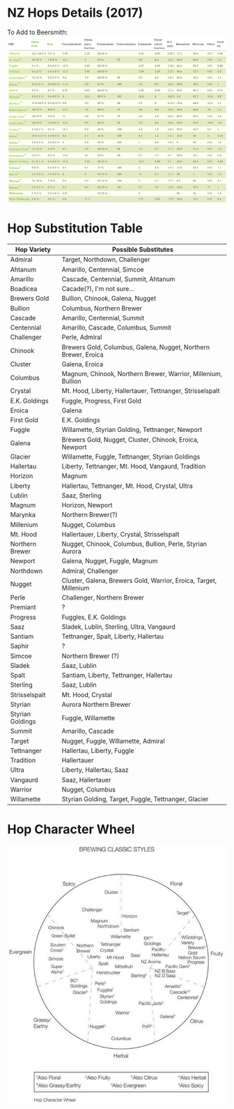 <!-- TITLE: Hops -->

# NZ Hops Details (2017)
To Add to Beersmith:
![Nzhops](/uploads/nzhops.png "Nzhops")

# Hop Substitution Table
| Hop Variety | Possible Substitutes |
| --------------- | --------------- |
| Admiral |	Target, Northdown, Challenger |
| Ahtanum |	Amarillo, Centennial, Simcoe |
| Amarillo |	Cascade, Centennial, Summit, Ahtanum |
| Boadicea |	Cacade(?), I'm not sure... |
| Brewers Gold |	Bullion, Chinook, Galena, Nugget |
| Bullion |	Columbus, Northern Brewer |
| Cascade |	Amarillo, Centennial, Summit |
| Centennial |	Amarillo, Cascade, Columbus, Summit |
| Challenger |	Perle, Admiral |
| Chinook |	Brewers Gold, Columbus, Galena, Nugget, Northern Brewer, Eroica |
| Cluster |	Galena, Eroica |
| Columbus |	Magnum, Chinook, Northern Brewer, Warrior, Millenium, Bullion |
| Crystal |	Mt. Hood, Liberty, Hallertauer, Tettnanger, Strisselspalt |
| E.K. Goldings |	Fuggle, Progress, First Gold |
| Eroica |	Galena |
| First Gold |	E.K. Goldings |
| Fuggle |	Willamette, Styrian Golding, Tettnanger, Newport |
| Galena |	Brewers Gold, Nugget, Cluster, Chinook, Eroica, Newport |
| Glacier |	Willamette, Fuggle, Tettnanger, Styrian Goldings |
| Hallertau |	Liberty, Tettnanger, Mt. Hood, Vangaurd, Tradition |
| Horizon |	Magnum |
| Liberty |	Hallertau, Tettnanger, Mt. Hood, Crystal, Ultra |
| Lublin |	Saaz, Sterling |
| Magnum |	Horizon, Newport |
| Marynka |	Northern Brewer(?) |
| Millenium |	Nugget, Columbus |
| Mt. Hood |	Hallertauer, Liberty, Crystal, Strisselspalt |
| Northern Brewer |	Nugget, Chinook, Columbus, Bullion, Perle, Styrian Aurora |
| Newport |	Galena, Nugget, Fuggle, Magnum |
| Northdown |	Admiral, Challenger |
| Nugget |	Cluster, Galena, Brewers Gold, Warrior, Eroica, Target, Millenium |
| Perle |	Challenger, Northern Brewer |
| Premiant |	? |
| Progress |	Fuggles, E.K. Goldings |
| Saaz |	Sladek, Lublin, Sterling, Ultra, Vangaurd |
| Santiam |	Tettnanger, Spalt, Liberty, Hallertau |
| Saphir |	? |
| Simcoe |	Northern Brewer (?) |
| Sladek |	Saaz, Lublin |
| Spalt |	Santiam, Liberty, Tettnanger, Hallertau |
| Sterling |	Saaz, Lublin |
| Strisselspalt |	Mt. Hood, Crystal |
| Styrian | Aurora	Northern Brewer |
| Styrian Goldings |	Fuggle, Willamette |
| Summit |	Amarillo, Cascade |
| Target |Nugget, Fuggle, WIllamette, Admiral |
| Tettnanger |	Hallertau, Liberty, Fuggle |
| Tradition |	Hallertauer |
| Ultra |	Liberty, Hallertau, Saaz |
| Vangaurd |	Saaz, Hallertauer |
| Warrior |	Nugget, Columbus |
| Willamette |	Styrian Golding, Target, Fuggle, Tettnanger, Glacier |

# Hop Character Wheel
![Hopswheel](/uploads/hopswheel.jpg "Hopswheel")